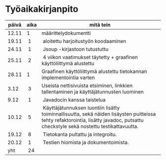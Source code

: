 # Työaikakirjanpito
päivä | aika | mitä tein
----- | ---- | ---------
12.11 | 1 | määrittelydokumentti
19.11 | 1 | aloitettu harjoitustyön koodaaminen
24.11 | 1 | Jsoup -kirjastoon tutustuttu
25.11 | 2 | 4 viikon vaatimukset täytetty + graafinen käyttöliittymä alustettu
28.11 | 1 | Graafinen käyttöliittymä alustettu tietokannan implementointia varten
3.12 | 3 | Useista nettisivuista etsiminen, linkkien tallentaminen ja käyttäjätunnusten luominen
9.12 | 1 | Javadocin kanssa taistelua
10.12 | 5 | Käyttäjätunnuksen luontiin lisätty toiminnallisuutta, sekä näiden lisäysten puitteissa tehty refaktorointia, lisätty javadoc, putsattu checkstyle sekä nostettu testikattavuutta.
19.12 | 8 | Tietokanta pultattu ja integroitu.
20.12 | 1 | Testien hiomista ja dokumentoimista.
yht | 24 |
